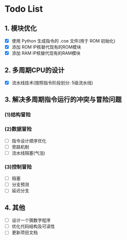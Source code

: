 # Todo List

## 1. 模块优化
- [x] 使用 Python 生成指令的 .coe 文件(用于 ROM 初始化)
- [x] 添加 ROM IP核替代现有的ROM模块
- [x] 添加 RAM IP核替代现有的RAM模块

## 2. 多周期CPU的设计
- [x] 流水线技术(按照指令阶段划分: 5级流水线)

## 3. 解决多周期指令运行的冲突与冒险问题
### (1)结构冒险

### (2)数据冒险
- [ ] 指令设计顺序优化
- [ ] 旁路机制
- [ ] 流水线阻塞(气泡)

### (3)控制冒险
- [ ] 阻塞
- [ ] 分支预测
- [ ] 延迟分支

## 4. 其他
- [ ] 设计一个猜数字程序
- [ ] 优化代码结构及可读性
- [ ] 更新项目文档
